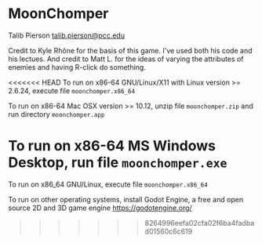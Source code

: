 # MoonChomper
Talib Pierson <talib.pierson@pcc.edu>

Credit to Kyle Rhône for the basis of this game. I've used both his code and his lectues.
And credit to Matt L. for the ideas of varying the attributes of enemies and having R-click do something.

<<<<<<< HEAD
To run on x86-64 GNU/Linux/X11 with Linux version >= 2.6.24, execute file `moonchomper.x86_64`

To run on x86-64 Mac OSX version >= 10.12, unzip file `moonchomper.zip` and run directory `moonchomper.app`

To run on x86-64 MS Windows Desktop, run file `moonchomper.exe`
=======
To run on x86_64 GNU/Linux, execute file `moonchomper.x86_64`

To run on other operating systems, install Godot Engine, a free and open source 2D and 3D game engine https://godotengine.org/
>>>>>>> 8264996eefa02cfa02f6ba4fadbad01560c6c619

